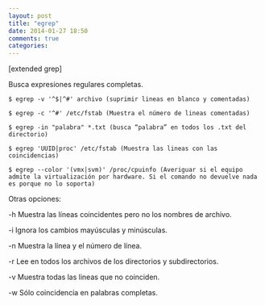 ```yaml
---
layout: post
title: "egrep"
date: 2014-01-27 18:50
comments: true
categories: 
---
```

[extended grep]

Busca expresiones regulares completas.

	$ egrep -v '^$|^#' archivo (suprimir lineas en blanco y comentadas)

	$ egrep -c '^#' /etc/fstab (Muestra el número de lineas comentadas)

	$ egrep -in "palabra" *.txt (busca “palabra” en todos los .txt del directorio)

	$ egrep 'UUID|proc' /etc/fstab (Muestra las lineas con las coincidencias) 

	$ egrep --color '(vmx|svm)' /proc/cpuinfo (Averiguar si el equipo  admite la virtualización por hardware. Si el comando no devuelve nada es porque no lo soporta)

Otras opciones: 

-h 	Muestra las líneas coincidentes pero no los nombres de archivo. 

-i 	Ignora los cambios mayúsculas y minúsculas. 

-n 	Muestra la línea y el número de línea. 

-r 	Lee en todos los archivos de los directorios y subdirectorios. 

-v 	Muestra todas las lineas que no coinciden. 

-w      Sólo coincidencia en palabras completas. 

